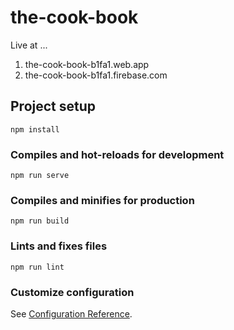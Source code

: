 # the-cook-book

Live at ... 
1) the-cook-book-b1fa1.web.app
2) the-cook-book-b1fa1.firebase.com

## Project setup
```
npm install
```

### Compiles and hot-reloads for development
```
npm run serve
```

### Compiles and minifies for production
```
npm run build
```

### Lints and fixes files
```
npm run lint
```

### Customize configuration
See [Configuration Reference](https://cli.vuejs.org/config/).
